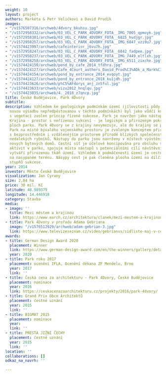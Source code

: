 ```yaml
---
weight: 10
layout: project
authors: Markéta & Petr Veličkovi a David Prudík
images:
- "/v1576507316/archweb/4dvory_bkuhsu.jpg"
- "/v1572958332/archweb/03_VEL_C_PARK_4DVORY_FOTA__IMG_7005_qpmoyk.jpg"
- "/v1572958301/archweb/03_VEL_C_PARK_4DVORY_FOTA__6825_hvdjgr.jpg"
- "/v1572958257/archweb/03_VEL_C_PARK_4DVORY_FOTA__IMG_6847_vzi9u7.jpg"
- "/v1574423997/archweb/cafeinterior_j6vu7h.jpg"
- "/v1572958247/archweb/03_VEL_C_PARK_4DVORY_FOTA__6842_fadpee.jpg"
- "/v1572958237/archweb/03_VEL_C_PARK_4DVORY_FOTA__IMG_7449_eltlxh.jpg"
- "/v1572958258/archweb/03_VEL_C_PARK_4DVORY_FOTA__IMG_6511_zixche.jpg"
- "/v1574424150/archweb/pond_by_cafe_2014_tfdhra.jpg"
- "/v1574424127/archweb/Cafe_4Court_authors_David_Prud%C3%ADk_a_Mark%C3%A9ta_a_Petr_Veli%C4%8Dkovi_kfzbrk.jpg"
- "/v1574424154/archweb/pond_by_entrance_2014_evqoyt.jpg"
- "/v1574424127/archweb/pond_by_entrance_2018_ku1jdh.jpg"
- "/v1574423626/archweb/p%C5%AFdorys_anj_zn5ful.jpg"
- "/v1574423633/archweb/vizu2012_hnqlqu.jpg"
- "/v1574423835/archweb/4._2018_z7qncp.jpg"
title: České Budějovice, Park 4Dvory
subtitle: 
description: Vzhledem ke geologickým podmínkám území (jílovitosti půdy, která udusí
  novou výsadbu nepředpěstovanou v těchto podmínkách) byl jako vůdčí koncept práce
  s vegetací zvolen princip řízené sukcese. Park je navržen jako nástup do krajiny.
  Krajina - prostor s neřízenou sukcesí - je logickým a přirozeným pokračováním sukcesních
  ploch parku. Park 4Dvory se z krajiny nevymezuje, ale do krajiny se postupně „noří“.
  Park na místě bývalého vojenského prostoru je zvoleným konceptem přirozeně propojen
  s bezprostředním i vzdálenějším prostorem přírodě blízkých společenstev i ekosystémem
  nedalekých rybníků. Nástupy do parku jsou navrženy v místech vyústění ulic budoucích
  nových bytových domů. Cestní síť je účelově koncipována pro obsluhu všech potřebných
  aktivit v parku, spojuje místa nástupů s potenciálními cíli návštěvníků parku a
  vytváří přirozenou tkáň území. Vzhledem k podmáčenosti území je cestní síť založena
  na nasypaném terénu. Násypy cest je pak členěna plocha území na dílčí plochy jednotlivých
  stupňů sukcese.
year: 2014
investor: Město České Budějovice
visualization: Jan Cyrany
size: 2,84 ha
price: 30 mil. Kč
latitude: 48.989379
longitude: 14.446918
category: Stavba
media:
- image: ''
  title: Mezi městem a krajinou
  link: https://www.earch.cz/architektura/clanek/mezi-mestem-a-krajinou
- title: Park 4Dvory v prořadu Adama Gebriana
  image: "/v1576512929/archweb/adam-gebrian-3.jpg"
  link: https://www.televizeseznam.cz/video/gebrianvs/sidliste-maj-v-ceskych-budejovicich-vyjimecne-dobre-investovane-verejne-penize-206912
awards:
- title: German Design Award 2020
  placement: Winner
  link: https://www.german-design-award.com/en/the-winners/gallery/detail/27983-4courts-park.html
  year: 2020
- title: Park roku 2017
  placement: ocenění IFLA, Ocenění děkana ZF Mendelu, Brno
  year: 2017
  link: ''
- title: Česká cena za architekturu - Park 4Dvory, České Budějovice
  placement: nominace
  year: 2016
  link: https://ceskacenazaarchitekturu.cz/projekty/2016/park-4dvory/
- title: Grand Prix Obce Architektů
  placement: čestné uznání
  year: 2015
  link: ''
- title: BIGMAT 2015
  placement: nominace
  year: 
  link: ''
- title: PRESTA JIŽNÍ ČECHY
  placement: čestné uznání
  year: 2015
  link: ''
location: ''
collaborations: []
odkaz_na_navrh: ''

---
```

